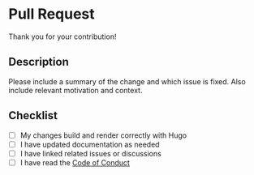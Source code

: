 # Pull Request

Thank you for your contribution!

## Description
Please include a summary of the change and which issue is fixed. Also include relevant motivation and context.

## Checklist
- [ ] My changes build and render correctly with Hugo
- [ ] I have updated documentation as needed
- [ ] I have linked related issues or discussions
- [ ] I have read the [Code of Conduct](../CODE_OF_CONDUCT.md)
